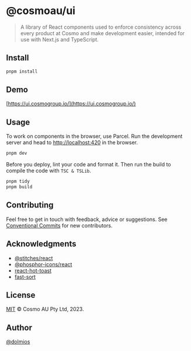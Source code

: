 # @cosmoau/ui

> A library of React components used to enforce consistency across every product at Cosmo and make development easier, intended for use with Next.js and TypeScript.

## Install

```sh
pnpm install
```

## Demo

[https://ui.cosmogroup.io/](https://ui.cosmogroup.io/)

## Usage

To work on components in the browser, use Parcel. Run the development server and head to [http://localhost:420](http://localhost:420) in the browser.

```sh
pnpm dev
```

Before you deploy, lint your code and format it. Then run the build to compile the code with `TSC & TSLib`.

```sh
pnpm tidy
pnpm build
```

## Contributing

Feel free to get in touch with feedback, advice or suggestions. See [Conventional Commits](https://gist.github.com/dolmios/0e33c579a500d87fc6f44df6cde97259) for new contributors.

## Acknowledgments

- [@stitches/react](https://github.com/stitchesjs/stitches)
- [@phosphor-icons/react](https://github.com/phosphor-icons/react)
- [react-hot-toast](https://github.com/timolins/react-hot-toast)
- [fast-sort](https://github.com/snovakovic/fast-sort)

## License

[MIT](https://github.com/cosmoau/ui/blob/main/LICENSE.md) © Cosmo AU Pty Ltd, 2023.

## Author
[@dolmios](https://github.com/dolmios)
